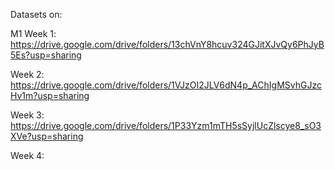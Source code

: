 


Datasets on:

M1
Week 1: https://drive.google.com/drive/folders/13chVnY8hcuv324GJitXJvQy6PhJyB5Es?usp=sharing 

Week 2: https://drive.google.com/drive/folders/1VJzOI2JLV6dN4p_AChIgMSvhGJzcHv1m?usp=sharing

Week 3: https://drive.google.com/drive/folders/1P33Yzm1mTH5sSyjlUcZlscye8_sO3XVe?usp=sharing

Week 4:


